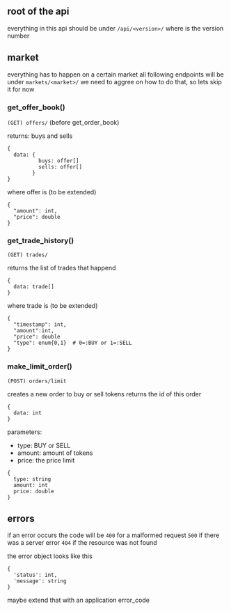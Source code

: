 ## root of the api
everything in this api should be under
`/api/<version>/`
where <version> is the version number

## market
everything has to happen on a certain market
all following endpoints will be under
`markets/<market>/`
we need to aggree on how to do that, so lets skip it for now

### get_offer_book()
`(GET) offers/`
(before get_order_book)

returns: buys and sells

```
{
  data: {
          buys: offer[]
          sells: offer[]
        }
}
```
where offer is (to be extended)
```
{
  "amount": int,
  "price": double
}
```

### get_trade_history()
`(GET) trades/`

returns the list of trades that happend

```
{
  data: trade[]
}
```
where trade is (to be extended)
```
{
  "timestamp": int,
  "amount":int,
  "price": double
  "type": enum{0,1}  # 0=:BUY or 1=:SELL
}
```
### make_limit_order()
`(POST) orders/limit`

creates a new order to buy or sell tokens
returns the id of this order
```
{
  data: int
}
```

parameters:
- type: BUY or SELL
- amount: amount of tokens
- price: the price limit

```
{
  type: string
  amount: int
  price: double
}
```
## errors
if an error occurs the code will be
`400` for a malformed request
`500` if there was a server error
`404` if the resource was not found

the error object looks like this
```
{
  'status': int,
  'message': string
}
```
maybe extend that with an application error_code
